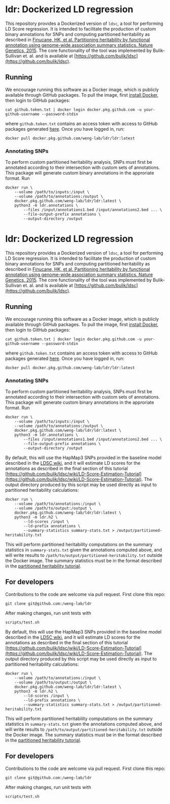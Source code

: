 # ldr: Dockerized LD regression

This repository provides a Dockerized version of `ldsc`, a tool for performing LD Score regression. It is intended to facilitate the production of custom binary annotations for SNPs and computing partitioned heritability as described in [Finucane, HK, et al. Partitioning heritability by functional annotation using genome-wide association summary statistics. Nature Genetics, 2015](https://www.nature.com/articles/ng.3404). The core functionality of the tool was implemented by Bulik-Sullivan et. al. and is available at [https://github.com/bulik/ldsc](https://github.com/bulik/ldsc).

## Running

We encourage running this software as a Docker image, which is publicly available through GitHub packages. To pull the image, first [install Docker](https://docs.docker.com/engine/install/), then login to GitHub packages:
```
cat github.token.txt | docker login docker.pkg.github.com -u your-github-username --password-stdin
```
where `github.token.txt` contains an access token with access to GitHub packages generated [here](https://github.com/settings/tokens). Once you have logged in, run:
```
docker pull docker.pkg.github.com/weng-lab/ldr/ldr:latest
```
### Annotating SNPs
To perform custom partitioned heritability analysis, SNPs must first be annotated according to their intersection with custom sets of annotations. This package will generate custom binary annotations in the approriate format. Run
```
docker run \
    --volume /path/to/inputs:/input \
    --volume /path/to/annotations:/output \
    docker.pkg.github.com/weng-lab/ldr/ldr:latest \
    python3 -m ldr.annotations \
        --files /input/annotations1.bed /input/annotations2.bed ... \
        --file-output-prefix annotations \
        --output-directory /output
```

# ldr: Dockerized LD regression

This repository provides a Dockerized version of `ldsc`, a tool for performing LD Score regression. It is intended to facilitate the production of custom binary annotations for SNPs and computing partitioned heritability as described in [Finucane, HK, et al. Partitioning heritability by functional annotation using genome-wide association summary statistics. Nature Genetics, 2015](https://www.nature.com/articles/ng.3404). The core functionality of the tool was implemented by Bulik-Sullivan et. al. and is available at [https://github.com/bulik/ldsc](https://github.com/bulik/ldsc).

## Running

We encourage running this software as a Docker image, which is publicly available through GitHub packages. To pull the image, first [install Docker](https://docs.docker.com/engine/install/), then login to GitHub packages:
```
cat github.token.txt | docker login docker.pkg.github.com -u your-github-username --password-stdin
```
where `github.token.txt` contains an access token with access to GitHub packages generated [here](https://github.com/settings/tokens). Once you have logged in, run:
```
docker pull docker.pkg.github.com/weng-lab/ldr/ldr:latest
```
### Annotating SNPs
To perform custom partitioned heritability analysis, SNPs must first be annotated according to their intersection with custom sets of annotations. This package will generate custom binary annotations in the approriate format. Run
```
docker run \
    --volume /path/to/inputs:/input \
    --volume /path/to/annotations:/output \
    docker.pkg.github.com/weng-lab/ldr/ldr:latest \
    python3 -m ldr.annotations \
        --files /input/annotations1.bed /input/annotations2.bed ... \
        --file-output-prefix annotations \
        --output-directory /output
```
By default, this will use the HapMap3 SNPs provided in the baseline model described in the [LDSC wiki](https://github.com/bulik/ldsc/wiki), and it will estimate LD scores for the annotations as described in the final section of this tutorial [https://github.com/bulik/ldsc/wiki/LD-Score-Estimation-Tutorial](https://github.com/bulik/ldsc/wiki/LD-Score-Estimation-Tutorial). The output directory produced by this script may be used directly as input to partitioned heritability calculations:
```
docker run \
    --volume /path/to/annotations:/input \
    --volume /path/to/output:/output \
    docker.pkg.github.com/weng-lab/ldr/ldr:latest \
    python3 -m ldr.h2 \
        --ld-scores /input \
        --ld-prefix annotations \
        --summary-statistics summary-stats.txt > /output/partitioned-heritability.txt
```

This will perform partitioned heritability computations on the summary statistics in `summary-stats.txt` given the annotations computed above, and will write results to `/path/to/output/partitioned-heritability.txt` outside the Docker image. The summary statistics must be in the format described in the [partitioned heritability tutorial](https://github.com/bulik/ldsc/wiki/Partitioned-Heritability).
## For developers
Contributions to the code are welcome via pull request. First clone this repo:
```
git clone git@github.com:/weng-lab/ldr
```
After making changes, run unit tests with
```
scripts/test.sh
```
By default, this will use the HapMap3 SNPs provided in the baseline model described in the [LDSC wiki](https://github.com/bulik/ldsc/wiki), and it will estimate LD scores for the annotations as described in the final section of this tutorial [https://github.com/bulik/ldsc/wiki/LD-Score-Estimation-Tutorial](https://github.com/bulik/ldsc/wiki/LD-Score-Estimation-Tutorial). The output directory produced by this script may be used directly as input to partitioned heritability calculations:
```
docker run \
    --volume /path/to/annotations:/input \
    --volume /path/to/output:/output \
    docker.pkg.github.com/weng-lab/ldr/ldr:latest \
    python3 -m ldr.h2 \
        --ld-scores /input \
        --ld-prefix annotations \
        --summary-statistics summary-stats.txt > /output/partitioned-heritability.txt
```

This will perform partitioned heritability computations on the summary statistics in `summary-stats.txt` given the annotations computed above, and will write results to `/path/to/output/partitioned-heritability.txt` outside the Docker image. The summary statistics must be in the format described in the [partitioned heritability tutorial](https://github.com/bulik/ldsc/wiki/Partitioned-Heritability).
## For developers
Contributions to the code are welcome via pull request. First clone this repo:
```
git clone git@github.com:/weng-lab/ldr
```
After making changes, run unit tests with
```
scripts/test.sh
```
